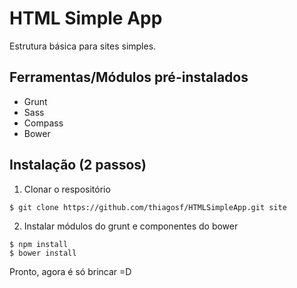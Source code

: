 # HTML Simple App

Estrutura básica para sites simples. 

## Ferramentas/Módulos pré-instalados

* Grunt
* Sass
* Compass
* Bower

## Instalação (2 passos)

1. Clonar o respositório

```
$ git clone https://github.com/thiagosf/HTMLSimpleApp.git site
```

2. Instalar módulos do grunt e componentes do bower

```
$ npm install
$ bower install
```

Pronto, agora é só brincar =D
